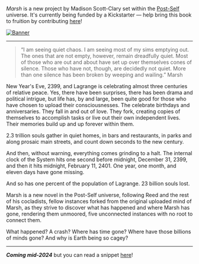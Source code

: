 *Marsh* is a new project by Madison Scott-Clary set within the [Post-Self](https://post-self.ink) universe. It's currently being funded by a Kickstarter — help bring this book to fruition by contributing [here](https://www.kickstarter.com/projects/drabmakyo/marsh)!

[![Banner](/draft-banner.jpg)](https://www.kickstarter.com/projects/drabmakyo/marsh)

-----

> “I am seeing quiet chaos. I am seeing most of my sims emptying out. The ones that are not empty, however, remain dreadfully quiet. Most of those who are out and about have set up over themselves cones of silence. Those who have not, though, are decidedly not quiet. More than one silence has been broken by weeping and wailing.”
Marsh

New Year's Eve, 2399, and Lagrange is celebrating almost three centuries of relative peace. Yes, there have been surprises, there has been drama and political intrigue, but life has, by and large, been quite good for those who have chosen to upload their consciousnesses. The celebrate birthdays and anniversaries. They fall in and out of love. They fork, creating copies of themselves to accomplish tasks or live out their own independent lives. Their memories build up and up forever within them.

2.3 trillion souls gather in quiet homes, in bars and restaurants, in parks and along prosaic main streets, and count down seconds to the new century.

And then, without warning, everything comes grinding to a halt. The internal clock of the System hits one second before midnight, December 31, 2399, and then it hits midnight, February 11, 2401. One year, one month, and eleven days have gone missing.

And so has one percent of the population of Lagrange. 23 billion souls lost.

Marsh is a new novel in the Post-Self universe, following Reed and the rest of his cocladists, fellow instances forked from the original uploaded mind of Marsh, as they strive to discover what has happened and where Marsh has gone, rendering them unmoored, five unconnected instances with no root to connect them.

What happened? A crash? Where has time gone? Where have those billions of minds gone? And why is Earth being so cagey?

-----

***Coming mid-2024*** but you can read a snippet [here](/preview)!
